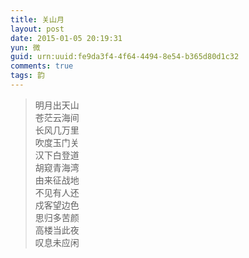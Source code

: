 ```yaml
---
title: 关山月
layout: post
date: 2015-01-05 20:19:31
yun: 微
guid: urn:uuid:fe9da3f4-4f64-4494-8e54-b365d80d1c32
comments: true
tags: 韵
---
```


>明月出天山  
苍茫云海间  
长风几万里  
吹度玉门关  
汉下白登道  
胡窥青海湾  
由来征战地  
不见有人还  
戍客望边色  
思归多苦颜  
高楼当此夜  
叹息未应闲  

